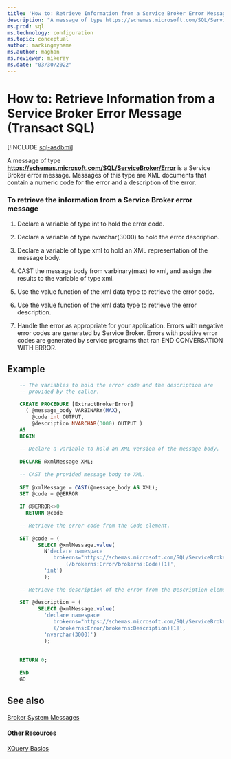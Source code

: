 ```yaml
---
title: 'How to: Retrieve Information from a Service Broker Error Message (Transact SQL)'
description: "A message of type https://schemas.microsoft.com/SQL/ServiceBroker/Error is a Service Broker error message."
ms.prod: sql
ms.technology: configuration
ms.topic: conceptual
author: markingmyname
ms.author: maghan
ms.reviewer: mikeray
ms.date: "03/30/2022"
---
```


# How to: Retrieve Information from a Service Broker Error Message (Transact SQL)

[!INCLUDE [sql-asdbmi](../../includes/applies-to-version/sql-asdbmi.md)]

A message of type **https://schemas.microsoft.com/SQL/ServiceBroker/Error** is a Service Broker error message. Messages of this type are XML documents that contain a numeric code for the error and a description of the error.

### To retrieve the information from a Service Broker error message

1.  Declare a variable of type int to hold the error code.

2.  Declare a variable of type nvarchar(3000) to hold the error description.

3.  Declare a variable of type xml to hold an XML representation of the message body.

4.  CAST the message body from varbinary(max) to xml, and assign the results to the variable of type xml.

5.  Use the value function of the xml data type to retrieve the error code.

6.  Use the value function of the xml data type to retrieve the error description.

7.  Handle the error as appropriate for your application. Errors with negative error codes are generated by Service Broker. Errors with positive error codes are generated by service programs that ran END CONVERSATION WITH ERROR.

## Example
```sql
    -- The variables to hold the error code and the description are
    -- provided by the caller.
    
    CREATE PROCEDURE [ExtractBrokerError]
      ( @message_body VARBINARY(MAX),
        @code int OUTPUT,
        @description NVARCHAR(3000) OUTPUT )
    AS
    BEGIN
    
    -- Declare a variable to hold an XML version of the message body.
    
    DECLARE @xmlMessage XML;
    
    -- CAST the provided message body to XML.
    
    SET @xmlMessage = CAST(@message_body AS XML);
    SET @code = @@ERROR
    
    IF @@ERROR<>0
      RETURN @code
    
    -- Retrieve the error code from the Code element.
    
    SET @code = (
          SELECT @xmlMessage.value(
            N'declare namespace
               brokerns="https://schemas.microsoft.com/SQL/ServiceBroker/Error";
                   (/brokerns:Error/brokerns:Code)[1]', 
            'int')
            );
    
    -- Retrieve the description of the error from the Description element.
    
    SET @description = (
          SELECT @xmlMessage.value(
            'declare namespace
               brokerns="https://schemas.microsoft.com/SQL/ServiceBroker/Error";
               (/brokerns:Error/brokerns:Description)[1]', 
            'nvarchar(3000)')
            );
    
    
    RETURN 0;
    
    END
    GO
```

## See also
[Broker System Messages](broker-system-messages.md)

#### Other Resources

[XQuery Basics](../../xquery/xquery-basics.md)
